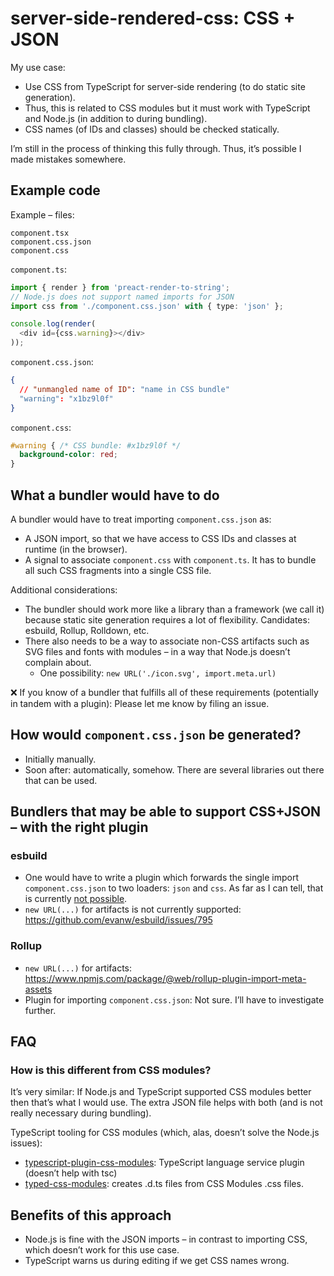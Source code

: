 # server-side-rendered-css: CSS + JSON

My use case:

* Use CSS from TypeScript for server-side rendering (to do static site generation).
* Thus, this is related to CSS modules but it must work with TypeScript and Node.js (in addition to during bundling).
* CSS names (of IDs and classes) should be checked statically.

I’m still in the process of thinking this fully through. Thus, it’s possible I made mistakes somewhere.

## Example code

Example – files:

```
component.tsx
component.css.json
component.css
```

`component.ts`:

```ts
import { render } from 'preact-render-to-string';
// Node.js does not support named imports for JSON
import css from './component.css.json' with { type: 'json' };

console.log(render(
  <div id={css.warning}></div>
));
```

`component.css.json`:

```json
{
  // "unmangled name of ID": "name in CSS bundle"
  "warning": "x1bz9l0f"
}
```

`component.css`:

```css
#warning { /* CSS bundle: #x1bz9l0f */
  background-color: red;
}
```

## What a bundler would have to do

A bundler would have to treat importing `component.css.json` as:

* A JSON import, so that we have access to CSS IDs and classes at runtime (in the browser).
* A signal to associate `component.css` with `component.ts`. It has to bundle all such CSS fragments into a single CSS file.

Additional considerations:

* The bundler should work more like a library than a framework (we call it) because static site generation requires a lot of flexibility. Candidates: esbuild, Rollup, Rolldown, etc.
* There also needs to be a way to associate non-CSS artifacts such as SVG files and fonts with modules – in a way that Node.js doesn’t complain about.
  * One possibility: `new URL('./icon.svg', import.meta.url)`

❌ If you know of a bundler that fulfills all of these requirements (potentially in tandem with a plugin): Please let me know by filing an issue.

## How would `component.css.json` be generated?

* Initially manually.
* Soon after: automatically, somehow. There are several libraries out there that can be used.

## Bundlers that may be able to support CSS+JSON – with the right plugin

### esbuild

* One would have to write a plugin which forwards the single import `component.css.json` to two loaders: `json` and `css`. As far as I can tell, that is currently [not possible](https://github.com/evanw/esbuild/issues/1233).
* `new URL(...)` for artifacts is not currently supported: https://github.com/evanw/esbuild/issues/795

### Rollup

* `new URL(...)` for artifacts: https://www.npmjs.com/package/@web/rollup-plugin-import-meta-assets
* Plugin for importing `component.css.json`: Not sure. I’ll have to investigate further.

## FAQ

### How is this different from CSS modules?

It’s very similar: If Node.js and TypeScript supported CSS modules better then that’s what I would use. The extra JSON file helps with both (and is not really necessary during bundling).

TypeScript tooling for CSS modules (which, alas, doesn’t solve the Node.js issues):

* [typescript-plugin-css-modules](https://github.com/mrmckeb/typescript-plugin-css-modules): TypeScript language service plugin (doesn’t help with tsc)
* [typed-css-modules](https://github.com/Quramy/typed-css-modules): creates .d.ts files from CSS Modules .css files.

## Benefits of this approach

* Node.js is fine with the JSON imports – in contrast to importing CSS, which doesn’t work for this use case.
* TypeScript warns us during editing if we get CSS names wrong.
